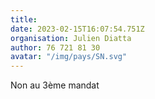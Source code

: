 ```yaml
---
title: 
date: 2023-02-15T16:07:54.751Z
organisation: Julien Diatta 
author: 76 721 81 30 
avatar: "/img/pays/SN.svg"
---
```


Non au 3ème mandat 